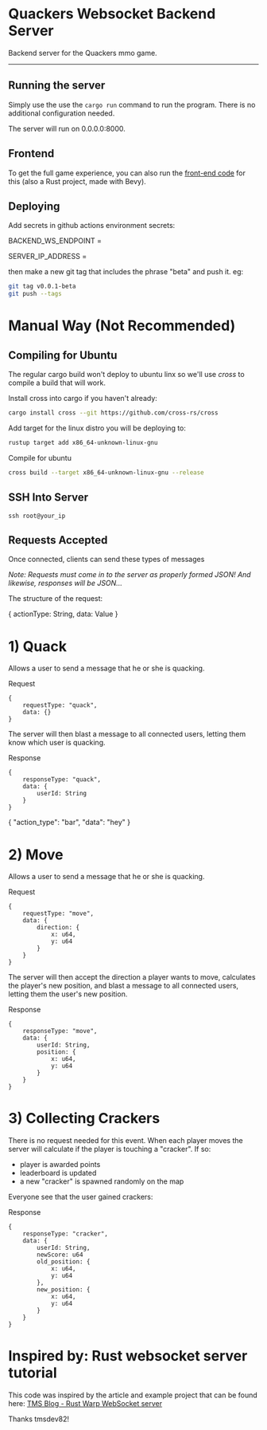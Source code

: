 # Quackers Websocket Backend Server

Backend server for the Quackers mmo game.  

--- 



## Running the server

Simply use the use the `cargo run` command to run the program. There is no additional configuration needed.

The server will run on 0.0.0.0:8000.


## Frontend

To get the full game experience, you can also run the [front-end code](https://github.com/JimLynchCodes/Quackers-Frontend) for this (also a Rust project, made with Bevy).

## Deploying

Add secrets in github actions environment secrets:

BACKEND_WS_ENDPOINT =

SERVER_IP_ADDRESS = 


then make a new git tag that includes the phrase "beta" and push it.
eg:
```bash
git tag v0.0.1-beta
git push --tags
```


# Manual Way (Not Recommended)

## Compiling for Ubuntu
The regular cargo build won't deploy to ubuntu linx so we'll use _cross_ to compile a build that will work.

Install cross into cargo if you haven't already:
```bash
cargo install cross --git https://github.com/cross-rs/cross
```

Add target for the linux distro you will be deploying to:
```bash
rustup target add x86_64-unknown-linux-gnu
```

Compile for ubuntu
```bash
cross build --target x86_64-unknown-linux-gnu --release
```

## SSH Into Server

```
ssh root@your_ip
```



## Requests Accepted

Once connected, clients can send these types of messages 

_Note: Requests must come in to the server as properly formed JSON! And likewise, responses will be JSON..._

The structure of the request:

{
    actionType: String,
    data:       Value
}


# 1) Quack

Allows a user to send a message that he or she is quacking. 

Request 
```
{
    requestType: "quack",
    data: {}
}
```

The server will then blast a message to all connected users, letting them know which user is quacking.

Response
```
{
    responseType: "quack",
    data: {
        userId: String
    }
}
```

{ "action_type": "bar", "data": "hey" }



# 2) Move

Allows a user to send a message that he or she is quacking. 

Request 
```
{
    requestType: "move",
    data: {
        direction: {
            x: u64,
            y: u64
        }
    }
}
```

The server will then accept the direction a player wants to move, calculates the player's new position, and blast a message to all connected users, letting them the user's new position.

Response
```
{
    responseType: "move",
    data: {
        userId: String,
        position: {
            x: u64,
            y: u64
        }
    }
}
```


# 3) Collecting Crackers

There is no request needed for this event. When each player moves the server will calculate if the player is touching a "cracker". If so:
- player is awarded points
- leaderboard is updated
- a new "cracker" is spawned randomly on the map

Everyone see that the user gained crackers:

Response
```
{
    responseType: "cracker",
    data: {
        userId: String,
        newScore: u64
        old_position: {
            x: u64,
            y: u64
        },
        new_position: {
            x: u64,
            y: u64
        }
    }
}
```


# Inspired by: Rust websocket server tutorial

This code was inspired by the article and example project that can be found here: [TMS Blog - Rust Warp WebSocket server](https://tms-dev-blog.com/build-basic-rust-websocket-server/)

Thanks tmsdev82!

